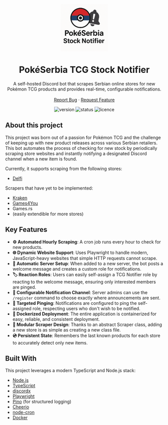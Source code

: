 <p align="center">
    <img src="logo.png" alt="Bot Logo" width="150" />
</p>
<h1 align="center">
    PokéSerbia TCG Stock Notifier
</h1>
<p align="center">
    A self-hosted Discord bot that scrapes Serbian online stores for new Pokémon TCG products and provides real-time, configurable notifications.
    <br/>
    <br/>
    <a href="https://github.com/Numulix/ptcg-scraper-discord-bot/issues">Report Bug</a>
    ·
    <a href="https://github.com/Numulix/ptcg-scraper-discord-bot/issues">Request Feature</a>
    </p>
</p>

<p align="center">
    <img src="https://img.shields.io/github/package-json/v/Numulix/ptcg-scraper-discord-bot?style=for-the-badge&label=Version" alt="version" />
    <img src="https://img.shields.io/badge/Status-Open%20Beta-blue?style=for-the-badge" alt="status" />
    <img src="https://img.shields.io/github/license/Numulix/ptcg-scraper-discord-bot?style=for-the-badge" alt="licence" />
</p>

## About this project

This project was born out of a passion for Pokémon TCG and the challenge of keeping up with new product releases across various Serbian retailers. This bot automates the process of checking for new stock by periodically scraping store websites and instantly notifying a designated Discord channel when a new item is found.

Currently, it supports scraping from the following stores:
- [Delfi](https://delfi.rs/)

Scrapers that have yet to be implemented:
- [Kraken](https://www.kraken.rs/)
- [Games4You](https://games4you.rs/)
- Games.rs
- (easily extendible for more stores)

## Key Features

- **⚙️ Automated Hourly Scraping**: A cron job runs every hour to check for new products.
- **🌐 Dynamic Website Support**: Uses Playwright to handle modern, JavaScript-heavy websites that simple HTTP requests cannot scrape.
- **👋 Automatic Server Setup**: When added to a new server, the bot posts a welcome message and creates a custom role for notifications.
- **🏷️ Reaction Roles**: Users can easily self-assign a TCG Notifier role by reacting to the welcome message, ensuring only interested members are pinged.
- **📢 Configurable Notification Channel**: Server admins can use the `/register` command to choose exactly where announcements are sent.
- **🎯 Targeted Pinging**: Notifications are configured to ping the self-assigned role, respecting users who don't wish to be notified.
- **🐳 Dockerized Deployment**: The entire application is containerized for easy, reliable, and consistent deployment.
- **🧩 Modular Scraper Design**: Thanks to an abstract Scraper class, adding a new store is as simple as creating a new class file.
- **💿 Persistent State**: Remembers the last known products for each store to accurately detect only new items.

## Built With

This project leverages a modern TypeScript and Node.js stack:
- [Node.js](https://nodejs.org/)
- [TypeScript](https://www.typescriptlang.org/)
- [discordx](https://discordx.js.org/)
- [Playwright](https://playwright.dev/)
- [Pino](https://getpino.io/) (for structured logging)
- [Cheerio](https://cheerio.js.org/)
- [node-cron](https://github.com/kelektiv/node-cron)
- [Docker](https://www.docker.com/)